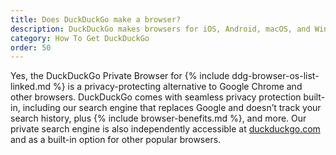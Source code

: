 ```yaml
---
title: Does DuckDuckGo make a browser?
description: DuckDuckGo makes browsers for iOS, Android, macOS, and Windows.
category: How To Get DuckDuckGo
order: 50
---
```


Yes, the DuckDuckGo Private Browser for {% include ddg-browser-os-list-linked.md %} is a privacy-protecting alternative to Google Chrome and other browsers. DuckDuckGo comes with seamless privacy protection built-in, including our search engine that replaces Google and doesn’t track your search history, plus {% include browser-benefits.md %}, and more. Our private search engine is also independently accessible at [duckduckgo.com](https://duckduckgo.com) and as a built-in option for other popular browsers. 